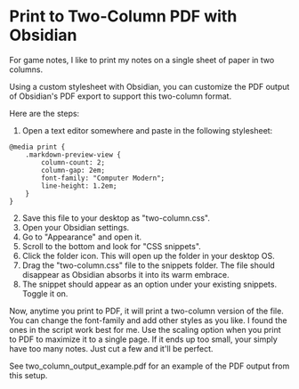 # Print to Two-Column PDF with Obsidian

For game notes, I like to print my notes on a single sheet of paper in two columns.

Using a custom stylesheet with Obsidian, you can customize the PDF output of Obsidian's PDF export to support this two-column format.

Here are the steps:

1. Open a text editor somewhere and paste in the following stylesheet:

```
@media print {
    .markdown-preview-view {
        column-count: 2;
        column-gap: 2em;
		font-family: "Computer Modern";
		line-height: 1.2em;
    }
}
```

2. Save this file to your desktop as "two-column.css".
3. Open your Obsidian settings.
4. Go to "Appearance" and open it.
5. Scroll to the bottom and look for "CSS snippets".
6. Click the folder icon. This will open up the folder in your desktop OS.
7. Drag the "two-column.css" file to the snippets folder. The file should disappear as Obsidian absorbs it into its warm embrace.
8. The snippet should appear as an option under your existing snippets. Toggle it on.

Now, anytime you print to PDF, it will print a two-column version of the file. You can change the font-family and add other styles as you like. I found the ones in the script work best for me. Use the scaling option when you print to PDF to maximize it to a single page. If it ends up too small, your simply have too many notes. Just cut a few and it'll be perfect.

See two_column_output_example.pdf for an example of the PDF output from this setup.
